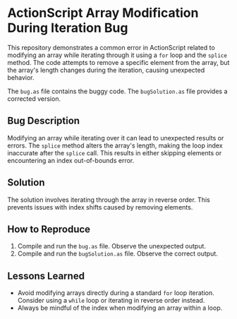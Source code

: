 # ActionScript Array Modification During Iteration Bug

This repository demonstrates a common error in ActionScript related to modifying an array while iterating through it using a `for` loop and the `splice` method.  The code attempts to remove a specific element from the array, but the array's length changes during the iteration, causing unexpected behavior.

The `bug.as` file contains the buggy code. The `bugSolution.as` file provides a corrected version.

## Bug Description

Modifying an array while iterating over it can lead to unexpected results or errors.  The `splice` method alters the array's length, making the loop index inaccurate after the `splice` call. This results in either skipping elements or encountering an index out-of-bounds error.

## Solution

The solution involves iterating through the array in reverse order. This prevents issues with index shifts caused by removing elements.

## How to Reproduce

1. Compile and run the `bug.as` file. Observe the unexpected output.
2. Compile and run the `bugSolution.as` file. Observe the correct output.

## Lessons Learned

- Avoid modifying arrays directly during a standard `for` loop iteration. Consider using a `while` loop or iterating in reverse order instead. 
- Always be mindful of the index when modifying an array within a loop.